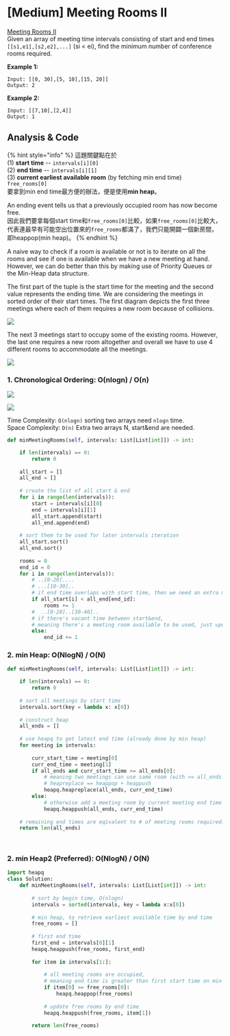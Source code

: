 # \[Medium\] Meeting Rooms II

[Meeting Rooms II](https://leetcode.com/problems/meeting-rooms-ii/)  
Given an array of meeting time intervals consisting of start and end times `[[s1,e1],[s2,e2],...]` \(si &lt; ei\), find the minimum number of conference rooms required.

**Example 1:**

```text
Input: [[0, 30],[5, 10],[15, 20]]
Output: 2
```

**Example 2:**

```text
Input: [[7,10],[2,4]]
Output: 1
```

## Analysis & Code

{% hint style="info" %}
這題關鍵點在於   
\(1\) **start time** -- `intervals[i][0]`   
\(2\) **end time** -- `intervals[i][1]`  
\(3\) **current earliest available room** \(by fetching min end time\) `free_rooms[0]`  
要拿到min end time最方便的辦法，便是使用**min heap**。  
  
An ending event tells us that a previously occupied room has now become free.  
因此我們要拿每個start time和`free_rooms[0]`比較，如果`free_rooms[0]`比較大，代表連最早有可能空出位置來的`free_rooms`都滿了，我們只能開闢一個新房間，即heappop\(min heap\)。
{% endhint %}

A naive way to check if a room is available or not is to iterate on all the rooms and see if one is available when we have a new meeting at hand. However, we can do better than this by making use of Priority Queues or the Min-Heap data structure.

The first part of the tuple is the start time for the meeting and the second value represents the ending time. We are considering the meetings in sorted order of their start times. The first diagram depicts the first three meetings where each of them requires a new room because of collisions.

![](../../.gitbook/assets/image%20%2888%29.png)

The next 3 meetings start to occupy some of the existing rooms. However, the last one requires a new room altogether and overall we have to use 4 different rooms to accommodate all the meetings.

![](../../.gitbook/assets/image%20%2894%29.png)



### **1. Chronological Ordering: O\(nlogn\) / O\(n\)**

![](../../.gitbook/assets/image%20%2891%29.png)

![](../../.gitbook/assets/image%20%2889%29.png)

Time Complexity: `O(nlogn)` sorting two arrays need `nlogn` time.  
Space Complexity: `O(n)`  Extra two arrays N, start&end are needed.

```python
def minMeetingRooms(self, intervals: List[List[int]]) -> int:

    if len(intervals) == 0:
        return 0
    
    all_start = []
    all_end = []
    
    # create the list of all start & end
    for i in range(len(intervals)):
        start = intervals[i][0] 
        end = intervals[i][1]
        all_start.append(start)
        all_end.append(end)
    
    # sort them to be used for later intervals iteration
    all_start.sort()
    all_end.sort()
    
    rooms = 0  
    end_id = 0
    for i in range(len(intervals)):
        # ..[0-20]....
        # ...[10-30]..
        # if end time overlaps with start time, then we need an extra meeting room.
        if all_start[i] < all_end[end_id]:
            rooms += 1
        #  ..[0-20]..[30-40]..
        # if there's vacant time between start&end, 
        # meaning there's a meeting room available to be used, just update endtime.
        else:
            end_id += 1 
```

### 2. min Heap:    O\(NlogN\) / O\(N\)

```python
def minMeetingRooms(self, intervals: List[List[int]]) -> int:

    if len(intervals) == 0:
        return 0
        
    # sort all meetings by start time
    intervals.sort(key = lambda x: x[0])
    
    # construct heap
    all_ends = []
    
    # use heapq to get latest end time (already done by min heap)
    for meeting in intervals:
        
        curr_start_time = meeting[0]
        curr_end_time = meeting[1]
        if all_ends and curr_start_time >= all_ends[0]:
            # meaning two meetings can use same room (with >= all_ends time)
            # heapreplace == heappop + heappush
            heapq.heapreplace(all_ends, curr_end_time)
        else:
            # otherwise add a meeting room by current meeting end time
            heapq.heappush(all_ends, curr_end_time)
    
    # remaining end times are eqivalent to # of meeting rooms required.
    return len(all_ends)    
        
    
```

### 2. min Heap2 \(Preferred\): O\(NlogN\) / O\(N\)

```python
import heapq
class Solution:
    def minMeetingRooms(self, intervals: List[List[int]]) -> int:
        
        # sort by begin time, O(nlogn)
        intervals = sorted(intervals, key = lambda x:x[0])
        
        # min heap, to retrieve earliest available time by end time 
        free_rooms = []
        
        # first end time
        first_end = intervals[0][1]
        heapq.heappush(free_rooms, first_end)
        
        for item in intervals[1:]:
            
            # all meeting rooms are occupied, 
            # meaning end time is greater than first start time on min heap
            if item[0] >= free_rooms[0]: 
                heapq.heappop(free_rooms)
            
            # update free rooms by end time
            heapq.heappush(free_rooms, item[1])
        
        return len(free_rooms)
```

## 



